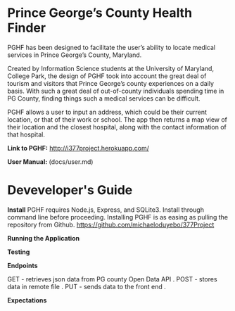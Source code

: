 # Prince George’s County Health Finder 
 
PGHF has been designed to facilitate the user’s ability to locate medical services in Prince George’s County, Maryland. 
 
Created by Information Science students at the University of Maryland, College Park, the design of PGHF took into account the great deal of tourism and visitors that Prince George’s county experiences on a daily basis. With such a great deal of out-of-county individuals spending time in PG County, finding things such a medical services can be difficult.  
 
PGHF allows a user to input an address, which could be their current location, or that of their work or school. The app then returns a map view of their location and the closest hospital, along with the contact information of that hospital. 
 
**Link to PGHF:** http://i377project.herokuapp.com/
 
**User Manual:** (docs/user.md)
 
# Deveveloper's Guide

**Install**
PGHF requires Node.js, Express, and SQLite3. Install through command line before proceeding. 
Installing PGHF is as easing as pulling the repository from Github. https://github.com/michaeloduyebo/377Project 

**Running the Application**


**Testing**


**Endpoints**

GET - retrieves json data from PG county Open Data API . 
POST - stores data in remote file .
PUT - sends data to the front end .

**Expectations**